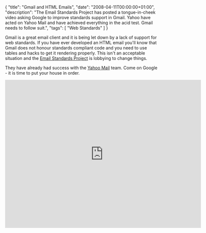 {
  "title": "Gmail and HTML Emails",
  "date": "2008-04-11T00:00:00+01:00",
  "description": "The Email Standards Project has posted a tongue-in-cheek video asking Google to improve standards support in Gmail. Yahoo have acted on Yahoo Mail and have achieved everything in the acid test. Gmail needs to follow suit.",
  "tags": [
    "Web Standards"
  ]
}
<p>Gmail is a great email client and it is being let down by a lack of support for web standards. If you have ever developed an HTML email you'll know that Gmail does not honour standards compliant code and you need to use tables and hacks to get it rendering properly. This isn't an acceptable situation and the <a href="http://www.email-standards.org/">Email Standards Project</a> is lobbying to change things.</p> They have already had success with the <a href="http://www.email-standards.org/blog/entry/the-impact-of-longhand-vs-shorthand-css/">Yahoo Mail</a> team. Come on Google - it is time to put your house in order.</p>
<iframe src="https://player.vimeo.com/video/873823" width="640" height="483" frameborder="0" webkitallowfullscreen mozallowfullscreen allowfullscreen></iframe>
